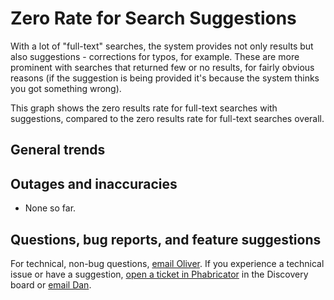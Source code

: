 Zero Rate for Search Suggestions
=======

With a lot of "full-text" searches, the system provides not only results but also suggestions - corrections for typos, for example. These are more prominent with searches that returned few or no results, for fairly obvious reasons (if the suggestion is being provided it's because the system thinks you got something wrong).

This graph shows the zero results rate for full-text searches with suggestions, compared to the zero results rate for full-text searches overall.

General trends
------

Outages and inaccuracies
------
* None so far.

Questions, bug reports, and feature suggestions
------
For technical, non-bug questions, [email Oliver](mailto:okeyes@wikimedia.org?subject=Dashboard%20Question). If you experience a technical issue or have a suggestion, [open a ticket in Phabricator](https://phabricator.wikimedia.org/maniphest/task/create/) in the Discovery board or [email Dan](mailto:dgarry@wikimedia.org?subject=Dashboard%20Question). 
